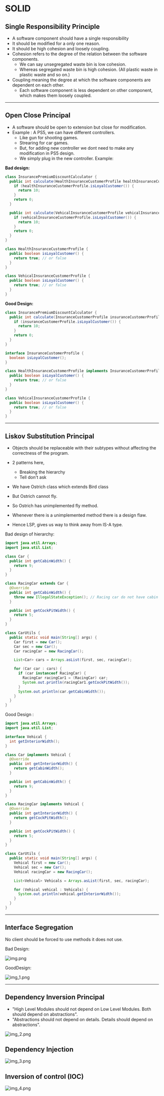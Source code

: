# SOLID

## Single Responsibility Principle

- A software component should have a single responsibility
- It should be modified for a only one reason.
- It should be high cohesion and loosely coupling.
- Cohesion refers to the degree of the relation between the software components.
  - We can say unsegregated waste bin is low cohesion.
  - Whereas segregated waste bin is high cohesion. (All plastic waste in plastic waste and so on.)
- Coupling meaning the degree at which the software components are dependent on each other.
  - Each software component is less dependent on other component, which makes them loosely coupled.

---

## Open Close Principal

- A software should be open to extension but close for modification.
- Example : A PS5, we can have different controllers.
  - Like gun for shooting games.
  - Strearing for car games.
  - But, for adding new controller we dont need to make any modification in PS5 design.
  - We simply plug in the new controller. Example:

**Bad design:**

```java
class InsurancePremiumDiscountCalculator {
  public int calculate(HealthInsuranceCustomerProfile healthInsuranceCustomerProfile) {
    if (healthInsuranceCustomerProfile.isLoyalCustomer()) {
      return 10;
    }
    return 0;
  }

  public int calculate(VehicalInsuranceCustomerProfile vehicalInsuranceCustomerProfile) {
    if (vehicalInsuranceCustomerProfile.isLoyalCustomer()) {
      return 10;
    }
    return 0;
  }
}

class HealthInsuranceCustomerProfile {
  public boolean isLoyalCustomer() {
    return true; // or false
  }
}

class VehicalInsuranceCustomerProfile {
  public boolean isLoyalCustomer() {
    return true; // or false
  }
}
```

**Good Design:**

```java
class InsurancePremiumDiscountCalculator {
  public int calculate(InsuranceCustomerProfile insuranceCustomerProfile) {
    if (insuranceCustomerProfile.isLoyalCustomer()) {
      return 10;
    }
    return 0;
  }
}

interface InsuranceCustomerProfile {
  boolean isLoyalCustomer();
}

class HealthInsuranceCustomerProfile implements InsuranceCustomerProfile {
  public boolean isLoyalCustomer() {
    return true; // or false
  }
}

class VehicalInsuranceCustomerProfile {
  public boolean isLoyalCustomer() {
    return true; // or false
  }
}
```

---

## Liskov Substitution Principal

- Objects should be replaceable with their subtypes without affecting the correctness of the program.
- 2 patterns here,
  - Breaking the hierarchy
  - Tell don't ask

- We have Ostrich class which extends Bird class
- But Ostrich cannot fly.
- So Ostrich has unimplemented fly method.
- Whenever there is a unimplemented method there is a design flaw.
- Hence LSP, gives us way to think away from IS-A type.

Bad design of hierarchy:

```java
import java.util.Arrays;
import java.util.List;

class Car {
  public int getCabinWidth() {
    return 9;
  }
}

class RacingCar extends Car {
  @Override
  public int getCabinWidth() {
    throw new IllegalStateException(); // Racing car do not have cabin but it has cockpit
  }

  public int getCockPitWidth() {
    return 5;
  }
}

class CarUtils {
  public static void main(String[] args) {
    Car first = new Car();
    Car sec = new Car();
    Car racingCar = new RacingCar();

    List<Car> cars = Arrays.asList(first, sec, racingCar);

    for (Car car : cars) {
      if (car instanceof RacingCar) {
        RacingCar racingCar1 = (RacingCar) car;
        System.out.println(racingCar1.getCockPitWidth());
      }
      System.out.println(car.getCabinWidth());
    }
  }
}
```

Good Design :

```java
import java.util.Arrays;
import java.util.List;

interface Vehical {
  int getInteriorWidth();
}

class Car implements Vehical {
  @Override
  public int getInteriorWidth() {
    return getCabinWidth();
  }

  public int getCabinWidth() {
    return 9;
  }
}

class RacingCar implements Vehical {
  @Override
  public int getInteriorWidth() {
    return getCockPitWidth();
  }

  public int getCockPitWidth() {
    return 5;
  }
}

class CarUtils {
  public static void main(String[] args) {
    Vehical first = new Car();
    Vehical sec = new Car();
    Vehical racingCar = new RacingCar();

    List<Vehical> Vehicals = Arrays.asList(first, sec, racingCar);

    for (Vehical vehical : Vehicals) {
      System.out.println(vehical.getInteriorWidth());
    }
  }
}
```

---

## Interface Segregation

No client should be forced to use methods it does not use.

Bad Design:

![img.png](solid-pics/img.png)

GoodDesign:

![img_1.png](solid-pics/img_1.png)

---

## Dependency Inversion Principal

- "High Level Modules should not depend on Low Level Modules. Both should depend on abstractions".
- "Abstractions should not depend on details. Details should depend on abstractions".

![img_2.png](solid-pics/img_2.png)

## Dependency Injection

![img_3.png](solid-pics/img_3.png)

## Inversion of control (IOC)

![img_4.png](solid-pics/img_4.png)
